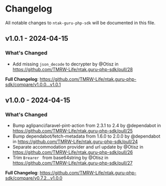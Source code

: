 # Changelog

All notable changes to `ntak-guru-php-sdk` will be documented in this file.

## v1.0.1 - 2024-04-15

### What's Changed

* Add missing `json_decode` to decrypter by @Otisz in https://github.com/TMRW-Life/ntak.guru-php-sdk/pull/28

**Full Changelog**: https://github.com/TMRW-Life/ntak.guru-php-sdk/compare/v1.0.0...v1.0.1

## v1.0.0 - 2024-04-15

### What's Changed

* Bump aglipanci/laravel-pint-action from 2.3.1 to 2.4 by @dependabot in https://github.com/TMRW-Life/ntak.guru-php-sdk/pull/25
* Bump dependabot/fetch-metadata from 1.6.0 to 2.0.0 by @dependabot in https://github.com/TMRW-Life/ntak.guru-php-sdk/pull/24
* Separate accommodation provider and url update by @Otisz in https://github.com/TMRW-Life/ntak.guru-php-sdk/pull/26
* Trim `Brearer ` from base64string by @Otisz in https://github.com/TMRW-Life/ntak.guru-php-sdk/pull/27

**Full Changelog**: https://github.com/TMRW-Life/ntak.guru-php-sdk/compare/v0.7.2...v1.0.0
